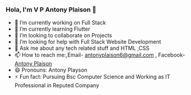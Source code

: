 ### Hola, I'm V P Antony Plaison 👋
- 🔭 I’m currently working on Full Stack
- 🌱 I’m currently learning Flutter
- 👯 I’m looking to collaborate on Projects
- 🤔 I’m looking for help with Full Stack Website Development
- 💬 Ask me about any tech related stuff and HTML ,CSS
- 📫 How to reach me:,Email- [antonyplaison6@gmail.com](antonyplaison6@gmail.com) , Facebook- [Antony Plaison](https://www.facebook.com/antony.plaison.5/)
- 😄 Pronouns: Antony Playson
- ⚡ Fun fact: Pursuing Bsc Computer Science and Working as IT Professional in Reputed Company
